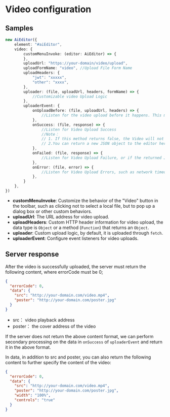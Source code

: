 # Video configuration

## Samples

```typescript
new AiEditor({
    element: "#aiEditor",
    video: {
        customMenuInvoke: (editor: AiEditor) => {
        },
        uploadUrl: "https://your-domain/video/upload",
        uploadFormName: "video", //Upload File Form Name
        uploadHeaders: {
            "jwt": "xxxxx",
            "other": "xxxx",
        },
        uploader: (file, uploadUrl, headers, formName) => {
            //Customizable video Upload Logic
        },
        uploaderEvent: {
            onUploadBefore: (file, uploadUrl, headers) => {
                //Listen for the video upload before it happens. This method can be left without returning any content, but if it returns false, the upload will be aborted.
            },
            onSuccess: (file, response) => {
                //Listen for Video Upload Success
                //Note：
                // 1. If this method returns false, the Video will not be inserted into the editor.
                // 2.You can return a new JSON object to the editor here.
            },
            onFailed: (file, response) => {
                //Listen for Video Upload Failure, or if the returned JSON information is incorrect.
            },
            onError: (file, error) => {
                //Listen for Video Upload Errors, such as network timeouts, etc.
            },
        }
    },
})
```

- **customMenuInvoke**: Customize the behavior of the "Video" button in the toolbar, such as clicking not to select a local file, but to pop up a dialog box or other custom behaviors.
- **uploadUrl**: The URL address for video upload.
- **uploadHeaders**: Custom HTTP header information for video upload, the data type is `Object` or a method (`Function`) that returns an `Object`.
- **uploader**: Custom upload logic, by default, it is uploaded through `fetch`.
- **uploaderEvent**: Configure event listeners for video uploads.

## Server response

After the video is successfully uploaded, the server must return the following content, where errorCode must be 0;

```json
{
  "errorCode": 0,
  "data": {
    "src": "http://your-domain.com/video.mp4",
    "poster": "http://your-domain.com/poster.jpg"
  }
}
```

- src：  video playback address
- poster： the cover address of the video

If the server does not return the above content format, we can perform secondary processing on the data in `onSuccess` of `uploaderEvent` and return it in the above format.

In data, in addition to src and poster, you can also return the following content to further specify the content of the video:

```json
{
  "errorCode": 0,
  "data": {
    "src": "http://your-domain.com/video.mp4",
    "poster": "http://your-domain.com/poster.jpg",
    "width": "100%",
    "controls": "true"
  }
}
```
